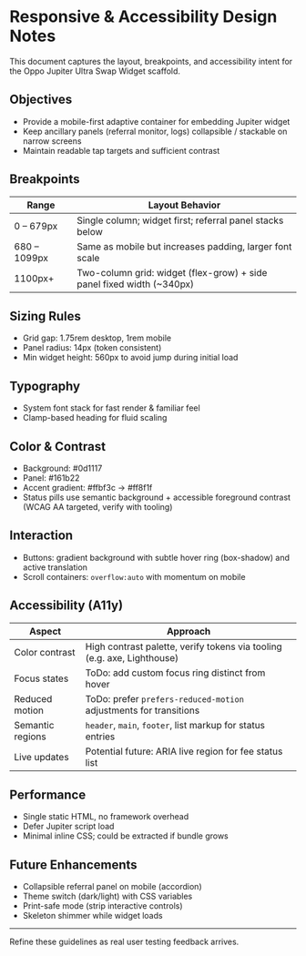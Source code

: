 # Responsive & Accessibility Design Notes

This document captures the layout, breakpoints, and accessibility intent for the Oppo Jupiter Ultra Swap Widget scaffold.

## Objectives
- Provide a mobile-first adaptive container for embedding Jupiter widget
- Keep ancillary panels (referral monitor, logs) collapsible / stackable on narrow screens
- Maintain readable tap targets and sufficient contrast

## Breakpoints
| Range | Layout Behavior |
|-------|-----------------|
| 0 – 679px | Single column; widget first; referral panel stacks below |
| 680 – 1099px | Same as mobile but increases padding, larger font scale |
| 1100px+ | Two-column grid: widget (flex-grow) + side panel fixed width (~340px) |

## Sizing Rules
- Grid gap: 1.75rem desktop, 1rem mobile
- Panel radius: 14px (token consistent)
- Min widget height: 560px to avoid jump during initial load

## Typography
- System font stack for fast render & familiar feel
- Clamp-based heading for fluid scaling

## Color & Contrast
- Background: #0d1117
- Panel: #161b22
- Accent gradient: #ffbf3c → #ff8f1f
- Status pills use semantic background + accessible foreground contrast (WCAG AA targeted, verify with tooling)

## Interaction
- Buttons: gradient background with subtle hover ring (box-shadow) and active translation
- Scroll containers: `overflow:auto` with momentum on mobile

## Accessibility (A11y)
| Aspect | Approach |
|--------|---------|
| Color contrast | High contrast palette, verify tokens via tooling (e.g. axe, Lighthouse) |
| Focus states | ToDo: add custom focus ring distinct from hover |
| Reduced motion | ToDo: prefer `prefers-reduced-motion` adjustments for transitions |
| Semantic regions | `header`, `main`, `footer`, list markup for status entries |
| Live updates | Potential future: ARIA live region for fee status list |

## Performance
- Single static HTML, no framework overhead
- Defer Jupiter script load
- Minimal inline CSS; could be extracted if bundle grows

## Future Enhancements
- Collapsible referral panel on mobile (accordion)
- Theme switch (dark/light) with CSS variables
- Print-safe mode (strip interactive controls)
- Skeleton shimmer while widget loads

---
Refine these guidelines as real user testing feedback arrives.